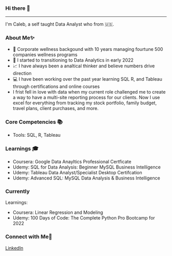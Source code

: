 ### Hi there  :eyes:
----

I'm Caleb, a self taught Data Analyst who from :us:. 

### About Me:sparkles:

- :running: Corporate wellness backgound with 10 years managing fourtune 500 companies wellness programs 
- :file_folder: I started to transitioning to Data Analytics in early 2022
- :chart_with_upwards_trend: I have always been a analtical thinker and believe numbers drive direction 
- :computer: I have been working over the past year learning SQL R, and Tableau through certifications and online courses  
- I frist fell in love with data when my current role challenged me to create a way to have a multi-site reporting process for our clients. 
Now I use excel for everything from tracking my stock portfolio, family budget, travel plans, client purchases, and more. 


### Core Competencies :books:
- Tools: SQL, R, Tableau 

### Learnings :mortar_board:
- Coursera: Google Data Anayltics Professional Certficate
- Udemy: SQL for Data Analysis: Beginner MySQL Business Intelligence 
- Udemy: Tableau Data Analyst/Specialist Desktop Certifcation 
- Udemy: Advanced SQL: MySQL Data Analysis & Business Intelligence

### Currently
Learnings:
- Coursera: Linear Regression and Modeling 
- Udemy: 100 Days of Code: The Complete Python Pro Bootcamp for 2022

### Connect with Me:wave:
[LinkedIn](https://www.linkedin.com/in/caleb-shorter-03523b94/)
